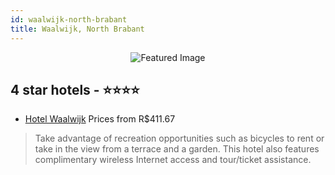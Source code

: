 ```yaml
---
id: waalwijk-north-brabant
title: Waalwijk, North Brabant
---
```


<center><img src="https://i.travelapi.com/hotels/5000000/4350000/4344200/4344128/4be7a01c_z.jpg" alt="Featured Image" /></center>


##  4 star hotels - ⭐️⭐️⭐️⭐️

-    [Hotel Waalwijk](https://us.hurb.com/hotels/waalwijk/hotel-waalwijk-JNP-JP135046?cmp=18055) Prices from R$411.67
   > Take advantage of recreation opportunities such as bicycles to rent or take in the view from a terrace and a garden. This hotel also features complimentary wireless Internet access and tour/ticket assistance.
